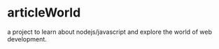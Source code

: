 # articleWorld
a project to learn about nodejs/javascript and explore the world of web development.
